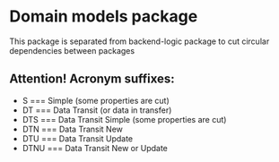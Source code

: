 # Domain models package

This package is separated from backend-logic package to cut circular dependencies between packages

## Attention! Acronym suffixes:

- S === Simple (some properties are cut)
- DT === Data Transit (or data in transfer)
- DTS === Data Transit Simple (some properties are cut)
- DTN === Data Transit New
- DTU === Data Transit Update
- DTNU === Data Transit New or Update